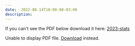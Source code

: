 ```yaml
---
date:  2022-08-14T10:00:00-03:00
description: 
---
```


If you can't see the PDF below download it here: [2023-stats](/kidical-mass/img/2023-Ride-Season-Stats.pdf)

<object data="/kidical-mass/img/2023-Ride-Season-Stats.pdf" type="application/pdf" width="100%" height="500px">
  <p>Unable to display PDF file. <a href="/kidical-mass/img/2023-Ride-Season-Stats.pdf">Download</a> instead.</p>
</object>
